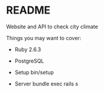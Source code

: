 # README

Website and API to check city climate

Things you may want to cover:

* Ruby 2.6.3
* PostgreSQL

* Setup
bin/setup

* Server
bundle exec rails s





